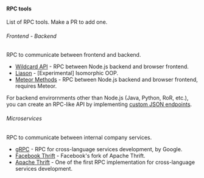 #### RPC tools

List of RPC tools. Make a PR to add one.

###### Frontend - Backend

RPC to communicate between frontend and backend.

- [Wildcard API](https://github.com/reframejs/wildcard-api) - RPC between Node.js backend and browser frontend.
- [Liason](https://github.com/liaisonjs/liaison) - [Experimental] Isomorphic OOP.
- [Meteor Methods](https://guide.meteor.com/methods.html) - RPC between Node.js backend and browser frontend, requires Meteor.

For backend envirornments other than Node.js (Java, Python, RoR, etc.),
you can create an RPC-like API by implementing
[custom JSON endpoints](/docs/blog/rest-and-rpc.md#custom-json-endpoints).

###### Microservices

RPC to communicate between internal company services.

- [gRPC](https://github.com/grpc/grpc) - RPC for cross-language services development, by Google.
- [Facebook Thrift](https://github.com/facebook/fbthrift) - Facebook's fork of Apache Thrift.
- [Apache Thrift](https://github.com/apache/thrift) - One of the first RPC implementation for cross-language services development.

